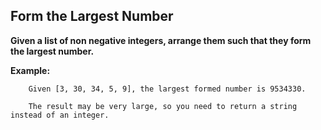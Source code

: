 ## Form the Largest Number ##

**Given a list of non negative integers, arrange them such that they form the largest number.**

**Example:** 

        Given [3, 30, 34, 5, 9], the largest formed number is 9534330.

        The result may be very large, so you need to return a string instead of an integer.

